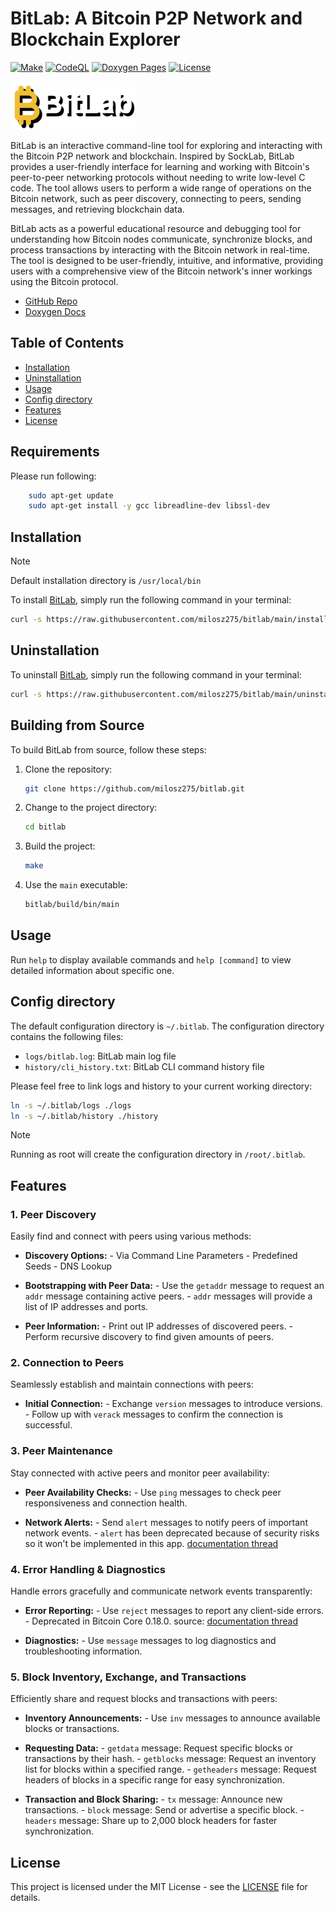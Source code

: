 # BitLab: A Bitcoin P2P Network and Blockchain Explorer

[![Make](https://github.com/milosz275/bitlab/actions/workflows/makefile.yml/badge.svg)](https://github.com/milosz275/bitlab/actions/workflows/makefile.yml)
[![CodeQL](https://github.com/milosz275/bitlab/actions/workflows/codeql.yml/badge.svg)](https://github.com/milosz275/bitlab/actions/workflows/codeql.yml)
[![Doxygen Pages](https://github.com/milosz275/bitlab/actions/workflows/doxygen-pages.yml/badge.svg)](https://github.com/milosz275/bitlab/actions/workflows/doxygen-pages.yml)
[![License](https://img.shields.io/github/license/milosz275/bitlab)](/LICENSE)

![Logo](assets/logo.png)

BitLab is an interactive command-line tool for exploring and interacting with the
Bitcoin P2P network and blockchain. Inspired by SockLab, BitLab provides a user-friendly
interface for learning and working with Bitcoin's peer-to-peer networking protocols
without needing to write low-level C code. The tool allows users to perform a wide range
of operations on the Bitcoin network, such as peer discovery, connecting to peers,
sending messages, and retrieving blockchain data.

BitLab acts as a powerful educational resource and debugging tool for understanding how
Bitcoin nodes communicate, synchronize blocks, and process transactions by interacting
with the Bitcoin network in real-time. The tool is designed to be user-friendly,
intuitive, and informative, providing users with a comprehensive view of the Bitcoin
network's inner workings using the Bitcoin protocol.

- [GitHub Repo](https://github.com/milosz275/bitlab)
- [Doxygen Docs](https://milosz275.github.io/bitlab)

## Table of Contents

- [Installation](#installation)
- [Uninstallation](#uninstallation)
- [Usage](#usage)
- [Config directory](#config-directory)
- [Features](#features)
- [License](#license)

## Requirements

Please run following:

```bash
    sudo apt-get update
    sudo apt-get install -y gcc libreadline-dev libssl-dev
```

## Installation

> [!NOTE]
> Default installation directory is `/usr/local/bin`

To install [BitLab](https://github.com/milosz275/bitlab), simply run the following
command in your terminal:

```bash
curl -s https://raw.githubusercontent.com/milosz275/bitlab/main/install.sh | sudo bash
```

## Uninstallation

To uninstall [BitLab](https://github.com/milosz275/bitlab), simply run the following
command in your terminal:

```bash
curl -s https://raw.githubusercontent.com/milosz275/bitlab/main/uninstall.sh | sudo bash -s -- -y
```

## Building from Source

To build BitLab from source, follow these steps:

1. Clone the repository:

    ```bash
    git clone https://github.com/milosz275/bitlab.git
    ```

2. Change to the project directory:

    ```bash
    cd bitlab
    ```

3. Build the project:

    ```bash
    make
    ```

4. Use the `main` executable:

    ```bash
    bitlab/build/bin/main
    ```

## Usage

Run `help` to display available commands and `help [command]` to view detailed information about specific one.

## Config directory

The default configuration directory is `~/.bitlab`. The configuration directory contains
the following files:

- `logs/bitlab.log`: BitLab main log file
- `history/cli_history.txt`: BitLab CLI command history file

<!-- - `bitlab.conf`: BitLab configuration file
- `peers.dat`: Peer list file
- `blocks.dat`: Block list file
- `txs.dat`: Transaction list file -->

Please feel free to link logs and history to your current working directory:

```bash
ln -s ~/.bitlab/logs ./logs
ln -s ~/.bitlab/history ./history
```

> [!NOTE]
> Running as root will create the configuration directory in `/root/.bitlab`.

## Features

### 1. Peer Discovery

Easily find and connect with peers using various methods:

- **Discovery Options:**
        - Via Command Line Parameters
        - Predefined Seeds
        - DNS Lookup

- **Bootstrapping with Peer Data:**
        - Use the `getaddr` message to request an `addr` message containing active peers.
        - `addr` messages will provide a list of IP addresses and ports.

- **Peer Information:**
        - Print out IP addresses of discovered peers.
        - Perform recursive discovery to find given amounts of peers.

### 2. Connection to Peers

Seamlessly establish and maintain connections with peers:

- **Initial Connection:**
        - Exchange `version` messages to introduce versions.
        - Follow up with `verack` messages to confirm the connection is successful.

### 3. Peer Maintenance

Stay connected with active peers and monitor peer availability:

- **Peer Availability Checks:**
        - Use `ping` messages to check peer responsiveness and connection health.

- **Network Alerts:**
        - Send `alert` messages to notify peers of important network events.
        - `alert` has been deprecated because of security risks so it won't be implemented
        in this app. [documentation thread](https://bitcoin.org/en/alert/2016-11-01-alert-retirement#reasons-for-retirement)

### 4. Error Handling & Diagnostics

Handle errors gracefully and communicate network events transparently:

- **Error Reporting:**
        - Use `reject` messages to report any client-side errors.
        - Deprecated in Bitcoin Core 0.18.0.
        source: [documentation thread](https://developer.bitcoin.org/reference/p2p_networking.html#reject)

- **Diagnostics:**
        - Use `message` messages to log diagnostics and troubleshooting information.

### 5. Block Inventory, Exchange, and Transactions

Efficiently share and request blocks and transactions with peers:

- **Inventory Announcements:**
        - Use `inv` messages to announce available blocks or transactions.

- **Requesting Data:**
        - `getdata` message: Request specific blocks or transactions by their hash.
        - `getblocks` message: Request an inventory list for blocks within a specified
        range.
        - `getheaders` message: Request headers of blocks in a specific range for easy
        synchronization.

- **Transaction and Block Sharing:**
        - `tx` message: Announce new transactions.
        - `block` message: Send or advertise a specific block.
        - `headers` message: Share up to 2,000 block headers for faster synchronization.

## License

This project is licensed under the MIT License - see
the [LICENSE](https://github.com/milosz275/bitlab/blob/main/LICENSE) file for details.
